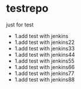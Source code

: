 # testrepo
just for test
 - 1.add test with jenkins
 - 1.add test with jenkins22
 - 1.add test with jenkins33
 - 1.add test with jenkins44
 - 1.add test with jenkins55
 - 1.add test with jenkins66
 - 1.add test with jenkins77
 - 1.add test with jenkins88

